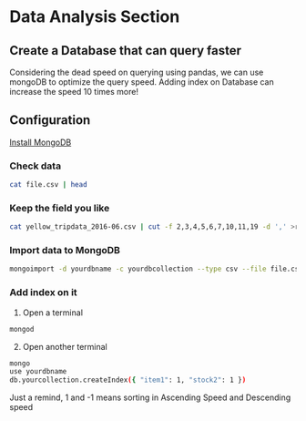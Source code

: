 # Data Analysis Section

## Create a Database that can query faster
Considering the dead speed on querying using pandas, we can use mongoDB to optimize the query speed.
Adding index on Database can increase the speed 10 times more!

## Configuration
[Install MongoDB](https://docs.mongodb.com/manual/tutorial/install-mongodb-on-os-x/)

### Check data
```bash
cat file.csv | head
```
### Keep the field you like 
```bash
cat yellow_tripdata_2016-06.csv | cut -f 2,3,4,5,6,7,10,11,19 -d ',' >result.csv
```

### Import data to MongoDB
```bash
mongoimport -d yourdbname -c yourdbcollection --type csv --file file.csv --headerline
```
### Add index on it
1. Open a terminal
```bash
mongod
```
2. Open another terminal
```bash
mongo
use yourdbname
db.yourcollection.createIndex({ "item1": 1, "stock2": 1 })
```
Just a remind, 1 and -1 means sorting in Ascending Speed and Descending speed
